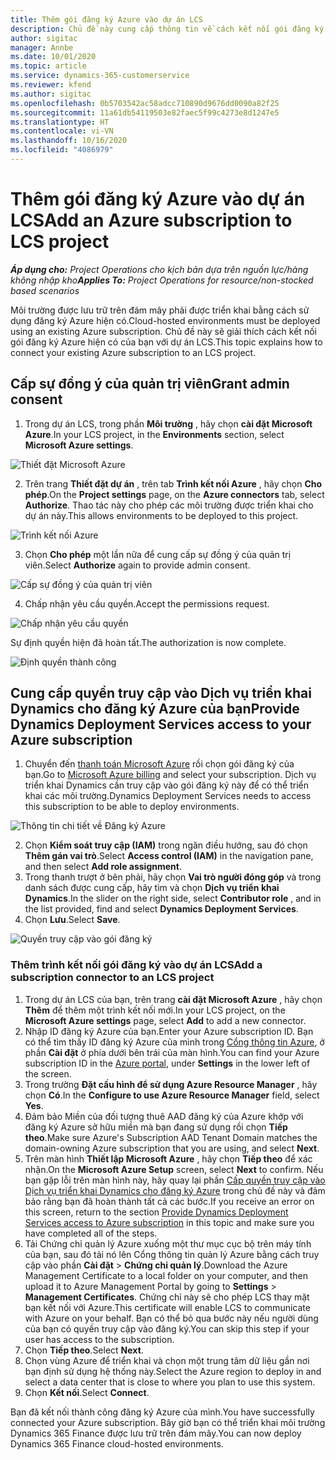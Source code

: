 ```yaml
---
title: Thêm gói đăng ký Azure vào dự án LCS
description: Chủ đề này cung cấp thông tin về cách kết nối gói đăng ký Azure của bạn với dự án LCS.
author: sigitac
manager: Annbe
ms.date: 10/01/2020
ms.topic: article
ms.service: dynamics-365-customerservice
ms.reviewer: kfend
ms.author: sigitac
ms.openlocfilehash: 0b5703542ac58adcc710890d9676dd0090a82f25
ms.sourcegitcommit: 11a61db54119503e82faec5f99c4273e8d1247e5
ms.translationtype: HT
ms.contentlocale: vi-VN
ms.lasthandoff: 10/16/2020
ms.locfileid: "4086979"
---
```

# <a name="add-an-azure-subscription-to-lcs-project"></a><span data-ttu-id="d7279-103">Thêm gói đăng ký Azure vào dự án LCS</span><span class="sxs-lookup"><span data-stu-id="d7279-103">Add an Azure subscription to LCS project</span></span>

<span data-ttu-id="d7279-104">_**Áp dụng cho:** Project Operations cho kịch bản dựa trên nguồn lực/hàng không nhập kho_</span><span class="sxs-lookup"><span data-stu-id="d7279-104">_**Applies To:** Project Operations for resource/non-stocked based scenarios_</span></span>

<span data-ttu-id="d7279-105">Môi trường được lưu trữ trên đám mây phải được triển khai bằng cách sử dụng đăng ký Azure hiện có.</span><span class="sxs-lookup"><span data-stu-id="d7279-105">Cloud-hosted environments must be deployed using an existing Azure subscription.</span></span> <span data-ttu-id="d7279-106">Chủ đề này sẽ giải thích cách kết nối gói đăng ký Azure hiện có của bạn với dự án LCS.</span><span class="sxs-lookup"><span data-stu-id="d7279-106">This topic explains how to connect your existing Azure subscription to an LCS project.</span></span> 

## <a name="grant-admin-consent"></a><span data-ttu-id="d7279-107">Cấp sự đồng ý của quản trị viên</span><span class="sxs-lookup"><span data-stu-id="d7279-107">Grant admin consent</span></span>

1. <span data-ttu-id="d7279-108">Trong dự án LCS, trong phần **Môi trường** , hãy chọn **cài đặt Microsoft Azure**.</span><span class="sxs-lookup"><span data-stu-id="d7279-108">In your LCS project, in the **Environments** section, select **Microsoft Azure settings**.</span></span>

![Thiết đặt Microsoft Azure](./media/1MicrosoftAzureSettings.png)

2. <span data-ttu-id="d7279-110">Trên trang **Thiết đặt dự án** , trên tab **Trình kết nối Azure** , hãy chọn **Cho phép**.</span><span class="sxs-lookup"><span data-stu-id="d7279-110">On the **Project settings** page, on the **Azure connectors** tab, select **Authorize**.</span></span> <span data-ttu-id="d7279-111">Thao tác này cho phép các môi trường được triển khai cho dự án này.</span><span class="sxs-lookup"><span data-stu-id="d7279-111">This allows environments to be deployed to this project.</span></span>

![Trình kết nối Azure](./media/2AzureConnectors.png)

3. <span data-ttu-id="d7279-113">Chọn **Cho phép** một lần nữa để cung cấp sự đồng ý của quản trị viên.</span><span class="sxs-lookup"><span data-stu-id="d7279-113">Select **Authorize** again to provide admin consent.</span></span>

![Cấp sự đồng ý của quản trị viên](./media/3GrantAdminConsent.png)

4. <span data-ttu-id="d7279-115">Chấp nhận yêu cầu quyền.</span><span class="sxs-lookup"><span data-stu-id="d7279-115">Accept the permissions request.</span></span>

![Chấp nhận yêu cầu quyền](./media/4AcceptPermissionRequest.png)

<span data-ttu-id="d7279-117">Sự định quyền hiện đã hoàn tất.</span><span class="sxs-lookup"><span data-stu-id="d7279-117">The authorization is now complete.</span></span> 

![Định quyền thành công](./media/5AuthorizationComplete.png)

## <a name="provide-dynamics-deployment-services-access-to-your-azure-subscription"></a><a name="provide"></a><span data-ttu-id="d7279-119">Cung cấp quyền truy cập vào Dịch vụ triển khai Dynamics cho đăng ký Azure của bạn</span><span class="sxs-lookup"><span data-stu-id="d7279-119">Provide Dynamics Deployment Services access to your Azure subscription</span></span>

1. <span data-ttu-id="d7279-120">Chuyển đến [thanh toán Microsoft Azure](https://portal.azure.com/#blade/Microsoft\_Azure\_Billing/SubscriptionsBlade) rồi chọn gói đăng ký của bạn.</span><span class="sxs-lookup"><span data-stu-id="d7279-120">Go to [Microsoft Azure billing](https://portal.azure.com/#blade/Microsoft\_Azure\_Billing/SubscriptionsBlade) and select your subscription.</span></span> <span data-ttu-id="d7279-121">Dịch vụ triển khai Dynamics cần truy cập vào gói đăng ký này để có thể triển khai các môi trường.</span><span class="sxs-lookup"><span data-stu-id="d7279-121">Dynamics Deployment Services needs to access this subscription to be able to deploy environments.</span></span>

![Thông tin chi tiết về Đăng ký Azure](./media/6AzureSubscription.png)

2. <span data-ttu-id="d7279-123">Chọn **Kiểm soát truy cập (IAM)** trong ngăn điều hướng, sau đó chọn **Thêm gán vai trò**.</span><span class="sxs-lookup"><span data-stu-id="d7279-123">Select **Access control (IAM)** in the navigation pane, and then select **Add role assignment**.</span></span>
3. <span data-ttu-id="d7279-124">Trong thanh trượt ở bên phải, hãy chọn **Vai trò người đóng góp** và trong danh sách được cung cấp, hãy tìm và chọn **Dịch vụ triển khai Dynamics**.</span><span class="sxs-lookup"><span data-stu-id="d7279-124">In the slider on the right side, select **Contributor role** , and in the list provided, find and select **Dynamics Deployment Services**.</span></span> 
4. <span data-ttu-id="d7279-125">Chọn **Lưu**.</span><span class="sxs-lookup"><span data-stu-id="d7279-125">Select **Save**.</span></span>

![Quyền truy cập vào gói đăng ký](./media/7SubscriptionAccess.png)

### <a name="add-a-subscription-connector-to-an-lcs-project"></a><span data-ttu-id="d7279-127">Thêm trình kết nối gói đăng ký vào dự án LCS</span><span class="sxs-lookup"><span data-stu-id="d7279-127">Add a subscription connector to an LCS project</span></span>

1. <span data-ttu-id="d7279-128">Trong dự án LCS của bạn, trên trang **cài đặt Microsoft Azure** , hãy chọn **Thêm** để thêm một trình kết nối mới.</span><span class="sxs-lookup"><span data-stu-id="d7279-128">In your LCS project, on the **Microsoft Azure settings** page, select **Add** to add a new connector.</span></span>
2. <span data-ttu-id="d7279-129">Nhập ID đăng ký Azure của bạn.</span><span class="sxs-lookup"><span data-stu-id="d7279-129">Enter your Azure subscription ID.</span></span> <span data-ttu-id="d7279-130">Bạn có thể tìm thấy ID đăng ký Azure của mình trong [Cổng thông tin Azure](https://ms.portal.azure.com/), ở phần  **Cài đặt**  ở phía dưới bên trái của màn hình.</span><span class="sxs-lookup"><span data-stu-id="d7279-130">You can find your Azure subscription ID in the [Azure portal](https://ms.portal.azure.com/), under  **Settings**  in the lower left of the screen.</span></span>
3. <span data-ttu-id="d7279-131">Trong trường **Đặt cấu hình để sử dụng Azure Resource Manager** , hãy chọn **Có**.</span><span class="sxs-lookup"><span data-stu-id="d7279-131">In the **Configure to use Azure Resource Manager** field, select **Yes**.</span></span>
4. <span data-ttu-id="d7279-132">Đảm bảo Miền của đối tượng thuê AAD đăng ký của Azure khớp với đăng ký Azure sở hữu miền mà bạn đang sử dụng rồi chọn **Tiếp theo**.</span><span class="sxs-lookup"><span data-stu-id="d7279-132">Make sure Azure's Subscription AAD Tenant Domain matches the domain-owning Azure subscription that you are using, and select **Next**.</span></span>
5. <span data-ttu-id="d7279-133">Trên màn hình **Thiết lập Microsoft Azure** , hãy chọn **Tiếp theo** để xác nhận.</span><span class="sxs-lookup"><span data-stu-id="d7279-133">On the **Microsoft Azure Setup** screen, select **Next** to confirm.</span></span> <span data-ttu-id="d7279-134">Nếu bạn gặp lỗi trên màn hình này, hãy quay lại phần [Cấp quyền truy cập vào Dịch vụ triển khai Dynamics cho đăng ký Azure](#provide) trong chủ đề này và đảm bảo rằng bạn đã hoàn thành tất cả các bước.</span><span class="sxs-lookup"><span data-stu-id="d7279-134">If you receive an error on this screen, return to the section [Provide Dynamics Deployment Services access to Azure subscription](#provide) in this topic and make sure you have completed all of the steps.</span></span>
6. <span data-ttu-id="d7279-135">Tải Chứng chỉ quản lý Azure xuống một thư mục cục bộ trên máy tính của bạn, sau đó tải nó lên Cổng thông tin quản lý Azure bằng cách truy cập vào phần **Cài đặt** > **Chứng chỉ quản lý**.</span><span class="sxs-lookup"><span data-stu-id="d7279-135">Download the Azure Management Certificate to a local folder on your computer, and then upload it to Azure Management Portal by going to **Settings** > **Management Certificates**.</span></span> <span data-ttu-id="d7279-136">Chứng chỉ này sẽ cho phép LCS thay mặt bạn kết nối với Azure.</span><span class="sxs-lookup"><span data-stu-id="d7279-136">This certificate will enable LCS to communicate with Azure on your behalf.</span></span> <span data-ttu-id="d7279-137">Bạn có thể bỏ qua bước này nếu người dùng của bạn có quyền truy cập vào đăng ký.</span><span class="sxs-lookup"><span data-stu-id="d7279-137">You can skip this step if your user has access to the subscription.</span></span>
7. <span data-ttu-id="d7279-138">Chọn  **Tiếp theo**.</span><span class="sxs-lookup"><span data-stu-id="d7279-138">Select  **Next**.</span></span>
8. <span data-ttu-id="d7279-139">Chọn vùng Azure để triển khai và chọn một trung tâm dữ liệu gần nơi bạn định sử dụng hệ thống này.</span><span class="sxs-lookup"><span data-stu-id="d7279-139">Select the Azure region to deploy in and select a data center that is close to where you plan to use this system.</span></span>
9.  <span data-ttu-id="d7279-140">Chọn  **Kết nối**.</span><span class="sxs-lookup"><span data-stu-id="d7279-140">Select  **Connect**.</span></span>

<span data-ttu-id="d7279-141">Bạn đã kết nối thành công đăng ký Azure của mình.</span><span class="sxs-lookup"><span data-stu-id="d7279-141">You have successfully connected your Azure subscription.</span></span> <span data-ttu-id="d7279-142">Bây giờ bạn có thể triển khai môi trường Dynamics 365 Finance được lưu trữ trên đám mây.</span><span class="sxs-lookup"><span data-stu-id="d7279-142">You can now deploy Dynamics 365 Finance cloud-hosted environments.</span></span>


